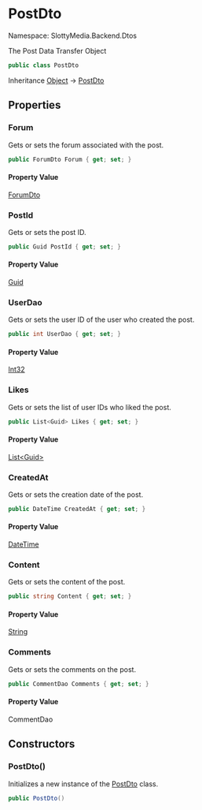 # PostDto

Namespace: SlottyMedia.Backend.Dtos

The Post Data Transfer Object

```csharp
public class PostDto
```

Inheritance [Object](https://docs.microsoft.com/en-us/dotnet/api/system.object) → [PostDto](./slottymedia.backend.dtos.postdto.md)

## Properties

### **Forum**

Gets or sets the forum associated with the post.

```csharp
public ForumDto Forum { get; set; }
```

#### Property Value

[ForumDto](./slottymedia.backend.dtos.forumdto.md)<br>

### **PostId**

Gets or sets the post ID.

```csharp
public Guid PostId { get; set; }
```

#### Property Value

[Guid](https://docs.microsoft.com/en-us/dotnet/api/system.guid)<br>

### **UserDao**

Gets or sets the user ID of the user who created the post.

```csharp
public int UserDao { get; set; }
```

#### Property Value

[Int32](https://docs.microsoft.com/en-us/dotnet/api/system.int32)<br>

### **Likes**

Gets or sets the list of user IDs who liked the post.

```csharp
public List<Guid> Likes { get; set; }
```

#### Property Value

[List&lt;Guid&gt;](https://docs.microsoft.com/en-us/dotnet/api/system.collections.generic.list-1)<br>

### **CreatedAt**

Gets or sets the creation date of the post.

```csharp
public DateTime CreatedAt { get; set; }
```

#### Property Value

[DateTime](https://docs.microsoft.com/en-us/dotnet/api/system.datetime)<br>

### **Content**

Gets or sets the content of the post.

```csharp
public string Content { get; set; }
```

#### Property Value

[String](https://docs.microsoft.com/en-us/dotnet/api/system.string)<br>

### **Comments**

Gets or sets the comments on the post.

```csharp
public CommentDao Comments { get; set; }
```

#### Property Value

CommentDao<br>

## Constructors

### **PostDto()**

Initializes a new instance of the [PostDto](./slottymedia.backend.dtos.postdto.md) class.

```csharp
public PostDto()
```
